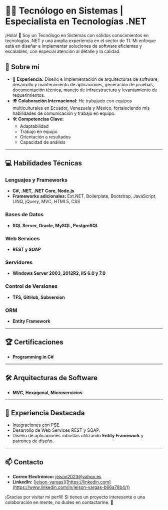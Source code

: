 # 👨‍💻 Tecnólogo en Sistemas | Especialista en Tecnologías .NET

¡Hola! 👋 Soy un Tecnólogo en Sistemas con sólidos conocimientos en tecnologías .NET y una amplia experiencia en el sector de TI. Mi enfoque está en diseñar e implementar soluciones de software eficientes y escalables, con especial atención al detalle y la calidad.

## 🚀 Sobre mí
- 🎯 **Experiencia:** Diseño e implementación de arquitecturas de software, desarrollo y mantenimiento de aplicaciones, generación de pruebas, documentación técnica, manejo de infraestructura y levantamiento de requerimientos.
- 🌍 **Colaboración Internacional:** He trabajado con equipos multiculturales en Ecuador, Venezuela y México, fortaleciendo mis habilidades de comunicación y trabajo en equipo.
- 🛠️ **Competencias Clave:**
  - Adaptabilidad
  - Trabajo en equipo
  - Orientación a resultados
  - Capacidad de análisis

---

## 💻 Habilidades Técnicas
### Lenguajes y Frameworks
- **C#, .NET, .NET Core, Node.js**
- **Frameworks adicionales:** Ext.NET, Boilerplate, Bootstrap, JavaScript, LINQ, jQuery, MVC, HTML5, CSS

### Bases de Datos
- **SQL Server, Oracle, MySQL, PostgreSQL**

### Web Services
- **REST y SOAP**

### Servidores
- **Windows Server 2003, 2012R2, IIS 6.0 y 7.0**

### Control de Versiones
- **TFS, GitHub, Subversion**

### ORM
- **Entity Framework**

---

## 🏆 Certificaciones
- **Programming in C#**

---

## 🛠️ Arquitecturas de Software
- **MVC, Hexagonal, Microservicios**

---

## 🌟 Experiencia Destacada
- Integraciones con PSE.
- Desarrollo de Web Services REST y SOAP.
- Diseño de aplicaciones robustas utilizando **Entity Framework** y patrones de diseño.

---

## 📫 Contacto
- **Correo Electrónico:** [jeison2023@yahoo.es](mailto:jeison2023@yahoo.es)
- **LinkedIn:** [[jeison-vargas](https://www.linkedin.com/in/jeison-vargas-b66a78b4/)]([https://linkedin.com](https://www.linkedin.com/in/jeison-vargas-b66a78b4/))

¡Gracias por visitar mi perfil! Si tienes un proyecto interesante o una colaboración en mente, no dudes en contactarme. 🚀
